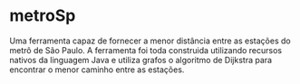 # metroSp
Uma ferramenta capaz de fornecer a menor distância entre as estações do metrô de São Paulo. A ferramenta foi toda construida utilizando recursos nativos da linguagem Java e utiliza grafos o algoritmo de Dijkstra para encontrar o menor caminho entre as estações.
